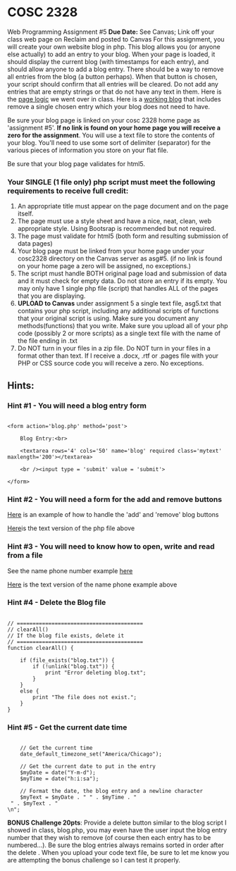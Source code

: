 # COSC 2328

Web Programming Assignment #5
**Due Date:** See Canvas; Link off your class web page on Reclaim and posted to Canvas 
For this assignment, you will create your own website blog in php. This blog allows you (or anyone else actually) to add an entry to your blog. When your page is loaded, it should display the current blog (with timestamps for each entry), and should allow anyone to add a blog entry. There should be a way to remove all entries from the blog (a button perhaps). When that button is chosen, your script should confirm that all entries will be cleared. Do not add any entries that are empty strings or that do not have any text in them. Here is the [page logic](http://www.jbryan2.create.stedwards.edu/cosc2328/asgBlog.txt) we went over in class. Here is a [working blog](http://www.jbryan2.create.stedwards.edu/cosc2328/blog.php) that includes remove a single chosen entry which your blog does not need to have.

Be sure your blog page is linked on your cosc 2328 home page as 'assignment #5'. **If no link is found on your home page you will receive a zero for the assignment**. You will use a text file to store the contents of your blog. You'll need to use some sort of delimiter (separator) for the various pieces of information you store on your flat file.

Be sure that your blog page validates for html5.

### **Your SINGLE (1 file only) php script must meet the following requirements to receive full credit**:
1. An appropriate title must appear on the page document and on the page itself.
2. The page must use a style sheet and have a nice, neat, clean, web appropriate style. Using Bootsrap is recommended but not required.
3. The page must validate for html5 (both form and resulting submission of data pages)
4. Your blog page must be linked from your home page under your cosc2328 directory on the Canvas server as asg#5. 
(if no link is found on your home page a zero will be assigned, no exceptions.)
5. The script must handle BOTH original page load and submission of data and it must check for empty data. Do not store an entry if its empty. You may only have 1 single php file (script) that handles ALL of the pages that you are displaying.
6. **UPLOAD to Canvas** under assignment 5 a single text file, asg5.txt that contains your php script, including any additional scripts of functions that your original script is using. Make sure you document any methods(functions) that you write. Make sure you upload all of your php code (possibly 2 or more scripts) as a single text file with the name of the file ending in .txt
7. Do NOT turn in your files in a zip file. Do NOT turn in your files in a format other than text. If I receive a .docx, .rtf or .pages file with your PHP or CSS source code you will receive a zero. No exceptions.
## **Hints**:
### **Hint #1 - You will need a blog entry form**

```

<form action='blog.php' method='post'>

    Blog Entry:<br>

    <textarea rows='4' cols='50' name='blog' required class='mytext' maxlength='200'></textarea>

    <br /><input type = 'submit' value = 'submit'>

</form>

```
### **Hint #2 - You will need a form for the add and remove buttons**
[Here](http://www.jbryan2.create.stedwards.edu/cosc2328/sampleForms4.php) is an example of how to handle the 'add' and 'remove' blog buttons

[Here](http://www.jbryan2.create.stedwards.edu/cosc2328/sampleForms4.php.txt)is the text version of the php file above

### **Hint #3 - You will need to know how to open, write and read from a file**
See the name phone number example [here](http://www.jbryan2.create.stedwards.edu/cosc2328/phpFileSample.php)

[Here](http://www.jbryan2.create.stedwards.edu/cosc2328/phpFileSample.txt) is the text version of the name phone example above

### **Hint #4 - Delete the Blog file**

```

// ========================================
// clearAll()
// If the blog file exists, delete it
// ========================================
function clearAll() {

    if (file_exists("blog.txt")) {
        if (!unlink("blog.txt")) {
            print "Error deleting blog.txt";
        }
    }
    else {
        print "The file does not exist.";
    }
}

```
                
### **Hint #5 - Get the current date time**

```

    // Get the current time
    date_default_timezone_set("America/Chicago");

    // Get the current date to put in the entry
    $myDate = date("Y-m-d");
    $myTime = date("h:i:sa");

    // Format the date, the blog entry and a newline character
    $myText = $myDate . " " . $myTime . "
 " . $myText . "
\n";

```

**BONUS Challenge 20pts**: Provide a delete button similar to the blog script I showed in class, blog.php, you may even have the user input the blog entry number that they wish to remove (of course then each entry has to be numbered...). Be sure the blog entries always remains sorted in order after the delete . When you upload your code text file, be sure to let me know you are attempting the bonus challenge so I can test it properly.
